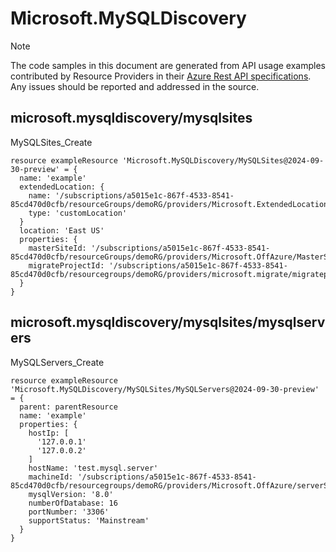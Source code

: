 # Microsoft.MySQLDiscovery
  
> [!NOTE]
> The code samples in this document are generated from API usage examples contributed by Resource Providers in their [Azure Rest API specifications](https://github.com/Azure/azure-rest-api-specs). Any issues should be reported and addressed in the source.


## microsoft.mysqldiscovery/mysqlsites

MySQLSites_Create
```bicep
resource exampleResource 'Microsoft.MySQLDiscovery/MySQLSites@2024-09-30-preview' = {
  name: 'example'
  extendedLocation: {
    name: '/subscriptions/a5015e1c-867f-4533-8541-85cd470d0cfb/resourceGroups/demoRG/providers/Microsoft.ExtendedLocation/customLocations/contoso'
    type: 'customLocation'
  }
  location: 'East US'
  properties: {
    masterSiteId: '/subscriptions/a5015e1c-867f-4533-8541-85cd470d0cfb/resourceGroups/demoRG/providers/Microsoft.OffAzure/MasterSites/xxx'
    migrateProjectId: '/subscriptions/a5015e1c-867f-4533-8541-85cd470d0cfb/resourcegroups/demoRG/providers/microsoft.migrate/migrateprojects/xxx'
  }
}
```

## microsoft.mysqldiscovery/mysqlsites/mysqlservers

MySQLServers_Create
```bicep
resource exampleResource 'Microsoft.MySQLDiscovery/MySQLSites/MySQLServers@2024-09-30-preview' = {
  parent: parentResource 
  name: 'example'
  properties: {
    hostIp: [
      '127.0.0.1'
      '127.0.0.2'
    ]
    hostName: 'test.mysql.server'
    machineId: '/subscriptions/a5015e1c-867f-4533-8541-85cd470d0cfb/resourcegroups/demoRG/providers/Microsoft.OffAzure/serverSites/xxx/machines/xxx'
    mysqlVersion: '8.0'
    numberOfDatabase: 16
    portNumber: '3306'
    supportStatus: 'Mainstream'
  }
}
```
